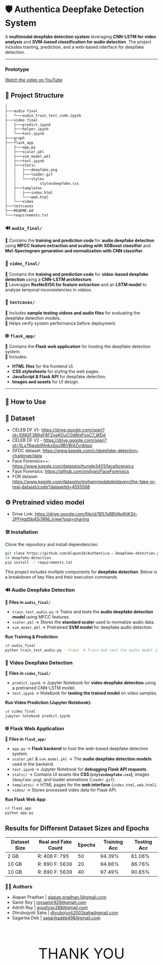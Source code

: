 # 🛡️ Authentica Deepfake Detection System  

A **multimodal deepfake detection system** leveraging **CNN-LSTM for video analysis** and **SVM-based classification for audio detection**. The project includes training, prediction, and a web-based interface for  deepfake detection.  

---

###  **Prototype**

[Watch the video on YouTube](https://youtu.be/hvwSe1kOR3c)


## 📂 Project Structure
```bash
│
├───audio final
│   └───audio_train_test_code.ipynb
├───video final
│   ├───predict.ipynb
│   ├───helper.ipynb
│   └───test.ipynb
├───graph
├───flask_app
│   ├───app.py
│   ├───scaler.pkl
│   ├───svm_model.pkl
│   ├───test.ipynb
│   ├───static
│   │   ├───deepfake.png
│   │   ├───loader.gif
│   │   └───styles
│   │           stylesdeepfake.css
│   ├───templates
│   │   ├───index.html
│   │   └───web.html
│   └───video
├───testcases
├───README.md
└───requirements.txt
```

### 🔊 **`audio_final/`**  
📌 Contains the **training and prediction code** for **audio deepfake detection** using **MFCC feature extraction and scaling with XGBoost classifier** and **Mel-Spectogram genaration and normalization with CNN classifier**.  

### 🎥 **`video_final/`**  
📌 Contains the **training and prediction code** for **video-based deepfake detection** using a **CNN-LSTM architecture**.  
📌 Leverages **ResNeXt50 for feature extraction** and an **LSTM model** to analyze temporal inconsistencies in videos.  

### 🧪 **`testcases/`**  
📌 Includes **sample testing videos and audio files** for evaluating the deepfake detection models.  
📌 Helps verify system performance before deployment.  

### 🌐 **`flask_app/`**  
📌 Contains the **Flask web application** for hosting the deepfake detection system.  
📌 Includes:  
- **HTML files** for the frontend UI.  
- **CSS stylesheets** for styling the web pages.  
- **JavaScript & Flask API** for deepfake detection.  
- **Images and assets** for UI design.  

---

## 🚀 How to Use  

## 📂 **Dataset**

 - CELEB DF V1- https://drive.google.com/open?id=10NGF38RgF8FZneKOuCOdRIsPzpC7_WDd
 - CELEB DF V2 - https://drive.google.com/open?id=1iLx76wsbi9itnkxSqz9BVBl4ZvnbIazj
 - DFDC dataset: https://www.kaggle.com/c/deepfake-detection-challenge/data
 - Face Forensics++: https://www.kaggle.com/datasets/hungle3401/faceforensics
 - Face Forensics: https://github.com/ondyari/FaceForensics
 - FOR dataset: https://www.kaggle.com/datasets/mohammedabdeldayem/the-fake-or-real-dataset/code?datasetId=4555568

## ⚙️ Pretrained video model

- Drive Link: https://drive.google.com/file/d/1B57pBBVApRiiKSjl-2PFHgd5b4Sj3RNL/view?usp=sharing



### 🛠️ **Installation**  
Clone the repository and install dependencies:  
```bash
git clone https://github.com/Alapan18/Authentica---DeepFake-detection.git
cd deepfake-detection
pip install -r requirements.txt
```

This project includes multiple components for **deepfake detection**. Below is a breakdown of key files and their execution commands.  

### 🔊 **Audio Deepfake Detection**  
📌 **Files in `audio_final/`**  
- `train_test_audio.py` → Trains and tests the **audio deepfake detection model** using MFCC features.  
- `scaler.pkl` → Stores the **standard scaler** used to normalize audio data.  
- `svm_model.pkl` → Pretrained **SVM model** for deepfake audio detection.  

**Run Training & Prediction:**  
```bash
cd audio_final
python train_test_audio.py --train  # Train and test the audio model in the bash shell only.
```
### 🎥 **Video Deepfake Detection**  

📌 **Files in `video_final/`**  
- `predict.ipynb` → Jupyter Notebook for **video deepfake detection** using a pretrained CNN-LSTM model.  
- `test.ipynb` → Notebook for **testing the trained model** on video samples.  

**Run Video Prediction (Jupyter Notebook):**  
```bash
cd video_final
jupyter notebook predict.ipynb
```
### 🌐 **Flask Web Application**  

📌 **Files in `flask_app/`**  
- `app.py` → **Flask backend** to host the web-based deepfake detection system.  
- `scaler.pkl` & `svm_model.pkl` → The **audio deepfake detection models** used in the backend.  
- `test.ipynb` → Jupyter Notebook for **debugging Flask API requests**.  
- `static/` → Contains UI assets like **CSS (`stylesdeepfake.css`)**, images (`deepfake.png`), and loader animations (`loader.gif`).  
- `templates/` → HTML pages for the **web interface** (`index.html`, `web.html`).  
- `video/` → Stores processed video data for Flask API.  

**Run Flask Web App:**  
```bash
cd flask_app
python app.py
```

## Results for Different Dataset Sizes and Epochs

| Dataset Size | Real and Fake Count | Epochs | Training Acc | Testing Acc |
|--------------|---------------------|--------|--------------|-------------|
| 2 GB         | R: 408  F: 795       | 50     | 94.39%       | 81.06%      |
| 10 GB        | R: 890  F: 5639      | 20     | 94.66%       | 86.76%      |
| 10 GB        | R: 890  F: 5639      | 40     | 97.49%       | 90.65%      |

### 🙋‍♂️ **Authors**

-  Alapan Pradhan | alapan.pradhan.1@gmail.com
-  Samir Roy | roysamir929@gmail.com
-  Adrith Ray | ayushray268@gmail.com
-  Dhrubojyoti Saha | dhrubojyoti2003saha@gmail.com
-  Sagarika Deb | sagarikadeb498@gmail.com
<br>
<br>
<br>


<p align= "center"><font size="40">THANK YOU</font></p>
